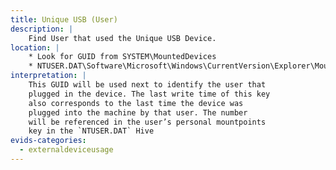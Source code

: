 ```yaml
---
title: Unique USB (User)
description: |
    Find User that used the Unique USB Device. 
location: |
    * Look for GUID from SYSTEM\MountedDevices
    * NTUSER.DAT\Software\Microsoft\Windows\CurrentVersion\Explorer\MountPoints2
interpretation: |
    This GUID will be used next to identify the user that
    plugged in the device. The last write time of this key
    also corresponds to the last time the device was
    plugged into the machine by that user. The number
    will be referenced in the user’s personal mountpoints
    key in the `NTUSER.DAT` Hive
evids-categories:
  - externaldeviceusage
---
```

